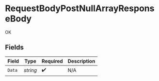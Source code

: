 # RequestBodyPostNullArrayResponseBody

OK


## Fields

| Field              | Type               | Required           | Description        |
| ------------------ | ------------------ | ------------------ | ------------------ |
| `Data`             | *string*           | :heavy_check_mark: | N/A                |